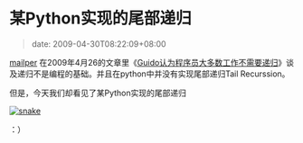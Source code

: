 # 某Python实现的尾部递归
>date: 2009-04-30T08:22:09+08:00


[mailper](https://coolshell.cn/?author=3) 在2009年4月26的文章里《[Guido认为程序员大多数工作不需要递归](../?p=694)》谈及递归不是编程的基础。并且在python中并没有实现尾部递归Tail Recurssion。


但是，今天我们却看见了某Python实现的尾部递归



[![snake](https://coolshell.cn/wp-content/uploads/2009/04/snake.jpg "snake")](https://coolshell.cn/?attachment_id=738)


：）


